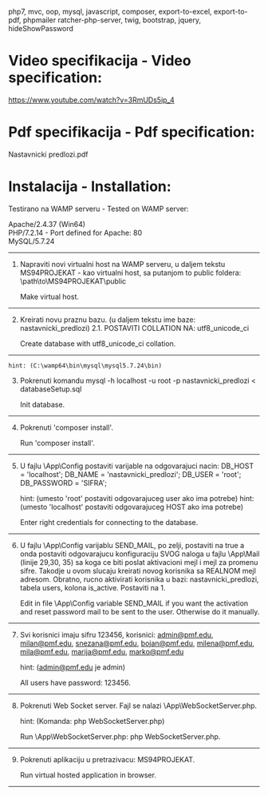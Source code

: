 php7, mvc, oop, mysql, javascript, composer, export-to-excel, export-to-pdf, phpmailer
ratcher-php-server, twig, bootstrap, jquery, hideShowPassword

# Video specifikacija - Video specification:
https://www.youtube.com/watch?v=3RmUDs5ip_4

# Pdf specifikacija - Pdf specification:
Nastavnicki predlozi.pdf

# Instalacija - Installation:

Testirano na WAMP serveru - Tested on WAMP server:

Apache/2.4.37 (Win64) <br />
PHP/7.2.14 - Port defined for Apache: 80 <br />
MySQL/5.7.24 <br />

-------------------------------

1. Napraviti novi virtualni host na WAMP serveru, u daljem tekstu MS94PROJEKAT - kao virtualni host,
sa putanjom to public foldera: \path\to\MS94PROJEKAT\public

	Make virtual host.
-------------------------------

2. Kreirati novu praznu bazu. (u daljem tekstu ime baze: nastavnicki_predlozi)
2.1. POSTAVITI COLLATION NA:
	utf8_unicode_ci
	
	Create database with utf8_unicode_ci collation.
-------------------------------


	hint: (C:\wamp64\bin\mysql\mysql5.7.24\bin)
3. Pokrenuti komandu  mysql -h localhost -u root -p  nastavnicki_predlozi < databaseSetup.sql

	Init database.
-------------------------------

4. Pokrenuti 'composer install'.


	Run 'composer install'.
-------------------------------

5. U fajlu \App\Config postaviti varijable na odgovarajuci nacin:
	 DB_HOST = 'localhost';
     DB_NAME = 'nastavnicki_predlozi';
     DB_USER = 'root';
     DB_PASSWORD = 'SIFRA';

	hint: (umesto 'root' postaviti odgovarajuceg user ako ima potrebe)
	hint: (umesto 'localhost' postaviti odgovarajuceg HOST ako ima potrebe)

	Enter right credentials for connecting to the database.
-------------------------------

6. U fajlu \App\Config varijablu SEND_MAIL, po zelji, postaviti na true a onda postaviti odgovarajucu konfiguraciju SVOG naloga u fajlu \App\Mail (linije 29,30, 35) sa koga ce biti poslat aktivacioni mejl i mejl za promenu sifre. Takodje u ovom slucaju kreirati novog korisnika sa REALNOM mejl adresom.
Obratno, rucno aktivirati korisnika u bazi: nastavnicki_predlozi, tabela users, kolona is_active. Postaviti na 1.

	Edit in file \App\Config variable SEND_MAIL if you want the activation and reset password mail to be sent to the user.
	Otherwise do it manually.
-------------------------------
7. Svi korisnici imaju sifru 123456,
	korisnici:
	admin@pmf.edu,
	milan@pmf.edu,
	snezana@pmf.edu,
	bojan@pmf.edu,
	milena@pmf.edu,
	mila@pmf.edu,
	marija@pmf.edu,
	marko@pmf.edu
	

	hint: (admin@pmf.edu je admin)

	All users have password: 123456.
-------------------------------


8. Pokrenuti Web Socket server. Fajl se nalazi \App\WebSocketServer.php.

	hint: (Komanda: php WebSocketServer.php)


	Run \App\WebSocketServer.php: php WebSocketServer.php.
-------------------------------

9. Pokrenuti aplikaciju u pretrazivacu: MS94PROJEKAT.

	Run virtual hosted application in browser.
-------------------------------
